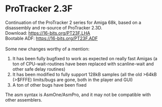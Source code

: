 # ProTracker 2.3F
Continuation of the ProTracker 2 series for Amiga 68k, based on a disassembly and re-source of ProTracker 2.3D. \
Download: https://16-bits.org/PT23F.LHA \
Bootable ADF: https://16-bits.org/PT23F.ADF \
\
Some new changes worthy of a mention:
1) It has been fully bugfixed to work as expected on really fast Amigas (a ton of CPU-wait-routines have been replaced with scanline-wait and other safe delay routines)
2) It has been modified to fully support 128kB samples (all the old >64kB (>$FFFE) limits/bugs are gone, both in the player and GUI)
3) A ton of other bugs have been fixed

The asm syntax is AsmOne/AsmPro, and it may not be compatible with other assemblers.
